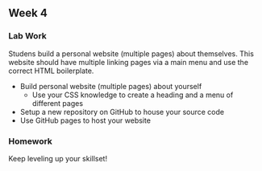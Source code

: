 ## Week 4

### Lab Work

Studens build a personal website (multiple pages) about themselves. This website should have multiple linking pages via a main menu and use the correct HTML boilerplate.

* Build personal website (multiple pages) about yourself
  * Use your CSS knowledge to create a heading and a menu of different pages
* Setup a new repository on GitHub to house your source code
* Use GitHub pages to host your website

### Homework

Keep leveling up your skillset!
